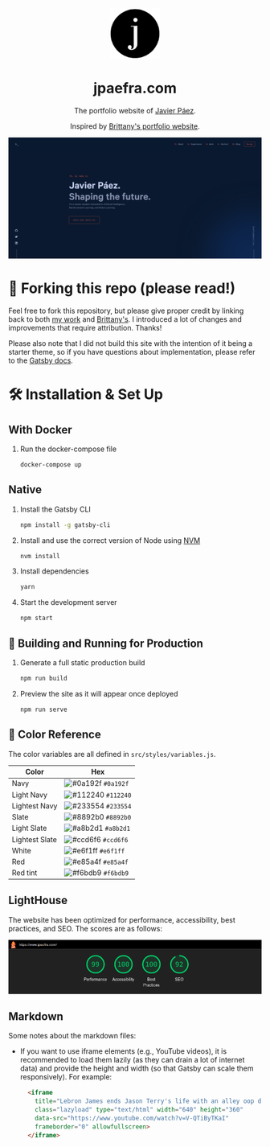 <div align="center">
  <img alt="Logo" src="https://raw.githubusercontent.com/umenzi/jpaefra/main/src/images/logo.png" width="100" />
</div>
<h1 align="center">
  jpaefra.com
</h1>

<p align="center">
  The portfolio website of <a href="https://jpaefra.com" target="_blank">Javier Páez</a>.
</p>
<p align="center">
  Inspired by <a href="https://github.com/bchiang7/v4" target="_blank">Brittany's portfolio website</a>.
</p>

![demo](https://raw.githubusercontent.com/umenzi/jpaefra/main/src/images/demo.png)

# 🚨 Forking this repo (please read!)

Feel free to fork this repository, but please give proper credit by linking back
to both [my work](https://github.com/umenzi/jpaefra) and [Brittany's](https://github.com/bchiang7/v4).
I introduced a lot of changes and improvements that require attribution. Thanks!

Please also note that I did not build this site with the intention of it being a starter theme, so if you have questions
about implementation, please refer to the [Gatsby docs](https://www.gatsbyjs.org/docs/).

# 🛠 Installation & Set Up

## With Docker

1. Run the docker-compose file

   ```sh
   docker-compose up
   ```

## Native

1. Install the Gatsby CLI

   ```sh
   npm install -g gatsby-cli
   ```

2. Install and use the correct version of Node using [NVM](https://github.com/nvm-sh/nvm)

   ```sh
   nvm install
   ```

3. Install dependencies

   ```sh
   yarn
   ```

4. Start the development server

   ```sh
   npm start
   ```

## 🚀 Building and Running for Production

1. Generate a full static production build

   ```sh
   npm run build
   ```

2. Preview the site as it will appear once deployed

   ```sh
   npm run serve
   ```

## 🎨 Color Reference

The color variables are all defined in `src/styles/variables.js`.

| Color          | Hex                                                                |
|----------------|--------------------------------------------------------------------|
| Navy           | ![#0a192f](https://via.placeholder.com/10/0a192f?text=+) `#0a192f` |
| Light Navy     | ![#112240](https://via.placeholder.com/10/0a192f?text=+) `#112240` |
| Lightest Navy  | ![#233554](https://via.placeholder.com/10/303C55?text=+) `#233554` |
| Slate          | ![#8892b0](https://via.placeholder.com/10/8892b0?text=+) `#8892b0` |
| Light Slate    | ![#a8b2d1](https://via.placeholder.com/10/a8b2d1?text=+) `#a8b2d1` |
| Lightest Slate | ![#ccd6f6](https://via.placeholder.com/10/ccd6f6?text=+) `#ccd6f6` |
| White          | ![#e6f1ff](https://via.placeholder.com/10/e6f1ff?text=+) `#e6f1ff` |
| Red            | ![#e85a4f](https://via.placeholder.com/10/e85a4f?text=+) `#e85a4f` |
| Red tint       | ![#f6bdb9](https://via.placeholder.com/10/f6bdb9?text=+) `#f6bdb9` |

## LightHouse

The website has been optimized for performance, accessibility, best practices, and SEO. The scores are as follows:

![results](https://raw.githubusercontent.com/umenzi/jpaefra/main/src/images/lighthouse_results.png)

## Markdown

Some notes about the markdown files:

- If you want to use iframe elements (e.g., YouTube videos), it is recommended to load them lazily (as they can drain a
  lot of internet data) and provide the height and width (so that Gatsby can scale them responsively). For example:

    ```html
      <iframe
        title="Lebron James ends Jason Terry's life with an alley oop dunk."
        class="lazyload" type="text/html" width="640" height="360"
        data-src="https://www.youtube.com/watch?v=V-QTiByTKaI"
        frameborder="0" allowfullscreen>
      </iframe>
  ```
